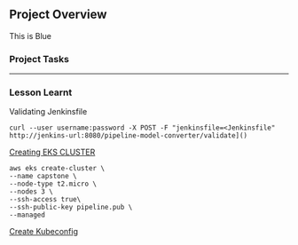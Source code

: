 ## Project Overview

This is Blue

### Project Tasks

---

### Lesson Learnt

Validating Jenkinsfile

```
curl --user username:password -X POST -F "jenkinsfile=<Jenkinsfile" http://jenkins-url:8080/pipeline-model-converter/validate]()
```

[Creating EKS CLUSTER](https://docs.aws.amazon.com/eks/latest/userguide/getting-started-eksctl.html)

```
aws eks create-cluster \
--name capstone \
--node-type t2.micro \
--nodes 3 \
--ssh-access true\
--ssh-public-key pipeline.pub \
--managed
```

[Create Kubeconfig](https://docs.aws.amazon.com/eks/latest/userguide/create-kubeconfig.html)